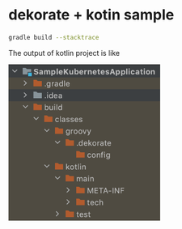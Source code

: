 # dekorate + kotin sample

```bash
gradle build --stacktrace
```

The output of kotlin project is like

<img src="./images/build.png" alt="build dir" width="300"/>